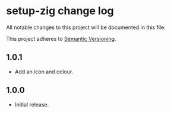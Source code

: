 # setup-zig change log

All notable changes to this project will be documented in this file.

This project adheres to [Semantic Versioning](http://semver.org/).

## 1.0.1
* Add an icon and colour.

## 1.0.0
* Initial release.
